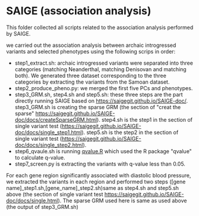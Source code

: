 # SAIGE (association analysis)

This folder collected all scripts related to the association analysis performed by SAIGE.

we carried out the association analysis between archaic introgressed variants and selected phenotypes using the following scrips in order:
- step1_extract.sh: archaic introgressed variants were separated into three categories (matching Neanderthal, matching Denisovan and matching both).
  We generated three dataset corresponding to the three categories by extracting the variants from the Samoan dataset.
- step2_produce_pheno.py: we merged the first five PCs and phenotypes.
- step3_GRM.sh, step4.sh and step5.sh: these three steps are the part directly running SAIGE based on https://saigegit.github.io/SAIGE-doc/.
  step3_GRM.sh is creating the sparse GRM (the section of "creat the sparse" https://saigegit.github.io/SAIGE-doc/docs/createSparseGRM.html).
  step4.sh is the step1 in the section of single variant test (https://saigegit.github.io/SAIGE-doc/docs/single_step1.html).
  step5.sh is the step2 in the section of single variant test (https://saigegit.github.io/SAIGE-doc/docs/single_step2.html).
- step6_qvaule.sh is running [qvalue.R](qvalue.R) which used the R package "qvalue" to calculate q-value.
- step7_screen.py is extracting the variants with q-value less than 0.05.

For each gene region significantly associated with diastolic blood pressure, 
we extracted the variants in each region and performed two steps (\[gene name\]_step1.sh,\[gene_name\]_step2.sh)same as step4.sh and step5.sh above 
(the section of single variant test https://saigegit.github.io/SAIGE-doc/docs/single.html).
The sparse GRM used here is same as used above (the output of step3_GRM.sh)
